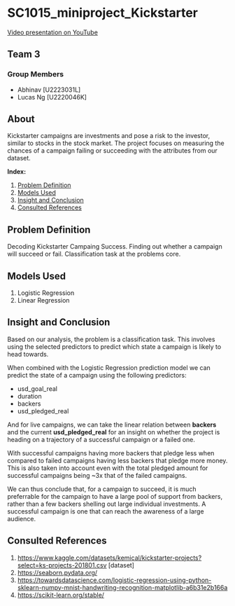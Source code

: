 # SC1015_miniproject_Kickstarter

[Video presentation on YouTube](https://youtu.be/mgRbBjRoPTo)

## Team 3

### Group Members
- Abhinav [U2223031L]
- Lucas Ng [U2220046K]

## About

Kickstarter campaigns are investments and pose a risk to the investor, similar to stocks in the stock market. The project focuses on measuring the chances of a campaign failing or succeeding with the attributes from our dataset.

**Index:**
1. [Problem Definition](https://github.com/DeltaRager/SC1015_miniproject_Kickstarter/edit/main/README.md#problem-definition)
2. [Models Used](https://github.com/DeltaRager/SC1015_miniproject_Kickstarter/edit/main/README.md#models-used)
3. [Insight and Conclusion](https://github.com/DeltaRager/SC1015_miniproject_Kickstarter/edit/main/README.md#insight-and-conclusion)
4. [Consulted References](https://github.com/DeltaRager/SC1015_miniproject_Kickstarter/edit/main/README.md#consulted-references)

## Problem Definition

Decoding Kickstarter Campaing Success. Finding out whether a campaign will succeed or fail.
Classification task at the problems core.

## Models Used

1. Logistic Regression
2. Linear Regression


## Insight and Conclusion

Based on our analysis, the problem is a classification task. This involves using the selected predictors to predict which state a campaign is likely to head towards.

When combined with the Logistic Regression prediction model we can predict the state of a campaign using the following predictors:
- usd_goal_real
- duration
- backers
- usd_pledged_real

And for live campaigns, we can take the linear relation between **backers** and the current **usd_pledged_real** for an insight on whether the project is heading on a trajectory of a successful campaign or a failed one.

With successful campaigns having more backers that pledge less when compared to failed campaigns having less backers that pledge more money. This is also taken into account even with the total pledged amount for successful campaigns being ~3x that of the failed campaigns. 

We can thus conclude that, for a campaign to succeed, it is much preferrable for the campaign to have a large pool of support from backers, rather than a few backers shelling out large individual investments. A successful campaign is one that can reach the awareness of a large audience. 

  
## Consulted References
  
  1. https://www.kaggle.com/datasets/kemical/kickstarter-projects?select=ks-projects-201801.csv [dataset]
  2. https://seaborn.pydata.org/
  3. https://towardsdatascience.com/logistic-regression-using-python-sklearn-numpy-mnist-handwriting-recognition-matplotlib-a6b31e2b166a
  4. https://scikit-learn.org/stable/

